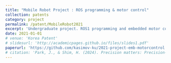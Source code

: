 ```yaml
---
title: "Mobile Robot Project : ROS programming & motor control"
collection: patents
category: project
permalink: /patent/MobileRobot2021
excerpt: 'Undergraduate project. ROS1 programming and embedded motor control on OpenCM board.'
date: 2021-01-01
# venue: 'Korea Patent'
# slidesurl: 'http://academicpages.github.io/files/slides1.pdf'
paperurl: 'https://github.com/kasimov-ku/2021-project-emb-motorcontrol'
# citation: 'Park, J., & Shim, H. (2024). Precision matters: Precision-aware ensemble for weakly supervised semantic segmentation. AAAI Workshop.'
---
```


<!-- The contents above will be part of a list of publications, if the user clicks the link for the publication than the contents of section will be rendered as a full page, allowing you to provide more information about the paper for the reader. When publications are displayed as a single page, the contents of the above "citation" field will automatically be included below this section in a smaller font. -->